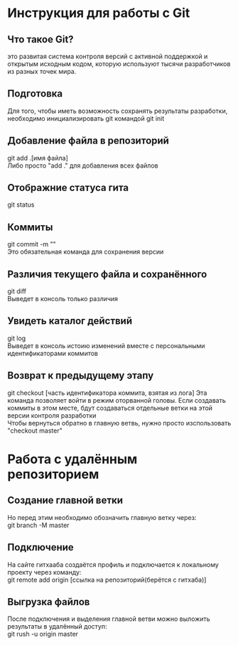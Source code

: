 # Инструкция для работы с Git 

## Что такое Git?
это развитая система контроля версий с активной поддержкой и открытым исходным кодом, которую используют тысячи разработчиков из разных точек мира.

## Подготовка
Для того, чтобы иметь возможность сохранять результаты разработки, необходимо инициализировать git командой git init 

## Добавление файла в репозиторий
git add .[имя файла]  
Либо просто "add ." для добавления всех файлов

## Отображние статуса гита
git status

## Коммиты
git commit -m ""  
Это обязательная команда для сохранения версии

## Различия текущего файла и сохранённого
git diff  
Выведет в консоль только различия

## Увидеть каталог действий
git log  
Выведет в консоль истоию изменений вместе с персональными идентификаторами коммитов

## Возврат к предыдущему этапу
git checkout [часть идентификатора коммита, взятая из лога]
Эта команда позволяет войти в режим оторванной головы. Если создавать коммиты в этом месте, бдут создаваться отдельные ветки на этой версии контроля разработки  
Чтобы вернуться обратно в главную ветвь, нужно просто изспользовать "checkout master"

# Работа с удалённым репозиторием

## Создание главной ветки
Но перед этим необходимо обозначить главную ветку через:  
git branch -M master 

## Подключение
На сайте гитхааба создаётся профиль и подключается к локальному проекту через команду:  
git remote add origin [ссылка на репозиторий(берётся с гитхаба)]

## Выгрузка файлов
После подключения и выделения главной ветви можно выложить результаты в удалённый доступ:  
git rush -u origin master
